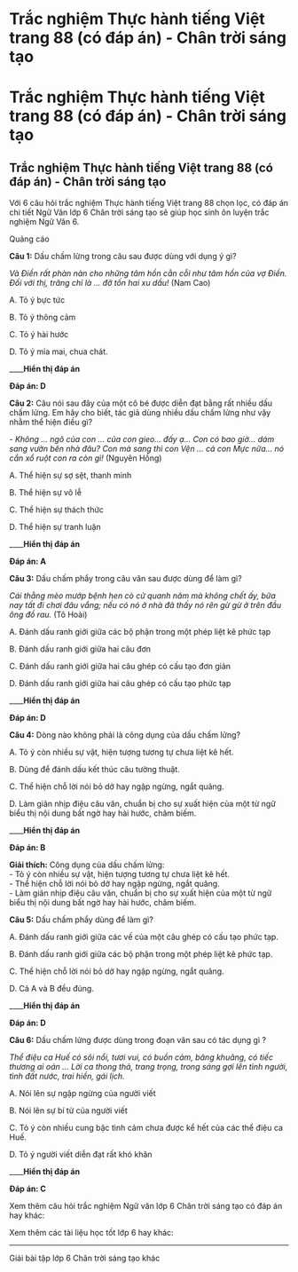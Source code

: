# Trắc nghiệm Thực hành tiếng Việt trang 88 (có đáp án) - Chân trời sáng tạo

# Trắc nghiệm Thực hành tiếng Việt trang 88 (có đáp án) - Chân trời sáng tạo

## Trắc nghiệm Thực hành tiếng Việt trang 88 (có đáp án) - Chân trời sáng tạo

Với 6 câu hỏi trắc nghiệm Thực hành tiếng Việt trang 88 chọn lọc, có đáp án chi tiết Ngữ Văn lớp 6 Chân trời sáng tạo sẽ giúp học sinh ôn luyện trắc nghiệm Ngữ Văn 6.

Quảng cáo

**Câu 1:** Dấu chấm lửng trong câu sau được dùng với dụng ý gì?

_Và Điền rất phàn nàn cho những tâm hồn cằn cỗi như tâm hồn của vợ Điền. Đối với thị, trăng chỉ là … đỡ tốn hai xu dầu!_ (Nam Cao)

A. Tỏ ý bực tức

B. Tỏ ý thông cảm

C. Tỏ ý hài hước

D. Tỏ ý mỉa mai, chua chát. 

____**Hiển thị đáp án**

**Đáp án: D**

**Câu 2:** Câu nói sau đây của một cô bé được diễn đạt bằng rất nhiều dấu chấm lửng. Em hãy cho biết, tác giả dùng nhiều dấu chấm lửng như vậy nhằm thể hiện điều gì?

_\- Không … ngô của con … của con gieo… đấy ạ… Con có bao giờ… dám sang vườn bên nhà đâu? Con mà sang thì con Vện … cả con Mực nữa… nó cắn xổ ruột con ra còn gì!_ (Nguyên Hồng)

A. Thể hiện sự sợ sệt, thanh minh

B. Thể hiện sự vô lễ

C. Thể hiện sự thách thức

D. Thể hiện sự tranh luận 

____**Hiển thị đáp án**

**Đáp án: A**

**Câu 3:** Dấu chấm phẩy trong câu văn sau được dùng để làm gì?

_Cái thằng mèo mướp bệnh hen cò cử quanh năm mà không chết ấy, bữa nay tất đi chơi đâu vắng; nếu có nó ở nhà đã thấy nó rên gừ gừ ở trên đầu ông đồ rau._ (Tô Hoài)

A. Đánh dấu ranh giới giữa các bộ phận trong một phép liệt kê phức tạp

B. Đánh dấu ranh giới giữa hai câu đơn

C. Đánh dấu ranh giới giữa hai câu ghép có cấu tạo đơn giản

D. Đánh dấu ranh giới giữa hai câu ghép có cấu tạo phức tạp 

____**Hiển thị đáp án**

**Đáp án: D**

**Câu 4:** Dòng nào không phải là công dụng của dấu chấm lửng?

A. Tỏ ý còn nhiều sự vật, hiện tượng tương tự chưa liệt kê hết.

B. Dùng để đánh dấu kết thúc câu tường thuật.

C. Thể hiện chỗ lời nói bỏ dở hay ngập ngừng, ngắt quãng.

D. Làm giãn nhịp điệu câu văn, chuẩn bị cho sự xuất hiện của một từ ngữ biểu thị nội dung bất ngờ hay hài hước, châm biếm. 

____**Hiển thị đáp án**

**Đáp án: B**

**Giải thích:** Công dụng của dấu chấm lửng:  
\- Tỏ ý còn nhiều sự vật, hiện tượng tương tự chưa liệt kê hết.  
\- Thể hiện chỗ lời nói bỏ dở hay ngập ngừng, ngắt quãng.  
\- Làm giãn nhịp điệu câu văn, chuẩn bị cho sự xuất hiện của một từ ngữ biểu thị nội dung bất ngờ hay hài hước, châm biếm. 

**Câu 5:** Dấu chấm phẩy dùng để làm gì?

A. Đánh dấu ranh giới giữa các vế của một câu ghép có cấu tạo phức tạp.

B. Đánh dấu ranh giới giữa các bộ phận trong một phép liệt kê phức tạp.

C. Thể hiện chỗ lời nói bỏ dở hay ngập ngừng, ngắt quãng.

D. Cả A và B đều đúng. 

____**Hiển thị đáp án**

**Đáp án: D**

**Câu 6:** Dấu chấm lửng được dùng trong đoạn văn sau có tác dụng gì ?

_Thể điệu ca Huế có sôi nổi, tươi vui, có buồn cảm, bâng khuâng, có tiếc thương ai oán … Lời ca thong thả, trang trọng, trong sáng gợi lên tình người, tình đất nước, trai hiền, gái lịch._

A. Nói lên sự ngập ngừng của người viết

B. Nói lên sự bí từ của người viết

C. Tỏ ý còn nhiều cung bậc tình cảm chưa được kể hết của các thể điệu ca Huế.

D. Tỏ ý người viết diễn đạt rất khó khăn 

____**Hiển thị đáp án**

**Đáp án: C**

Xem thêm câu hỏi trắc nghiệm Ngữ văn lớp 6 Chân trời sáng tạo có đáp án hay khác:

Xem thêm các tài liệu học tốt lớp 6 hay khác:

* * *

Giải bài tập lớp 6 Chân trời sáng tạo khác
